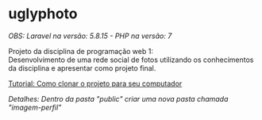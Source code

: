 # uglyphoto

<i>OBS: Laravel na versão: 5.8.15 - PHP na versão: 7</i>

Projeto da disciplina de programação web 1:  
Desenvolvimento de uma rede social de fotos utilizando os conhecimentos da disciplina e apresentar como projeto final.

[Tutorial: Como clonar o projeto para seu computador](https://medium.com/@mateusgalasso/laravel-importando-projetos-dc31a3488d04)

<i>Detalhes: Dentro da pasta "public" criar uma nova pasta chamada "imagem-perfil"</i>

